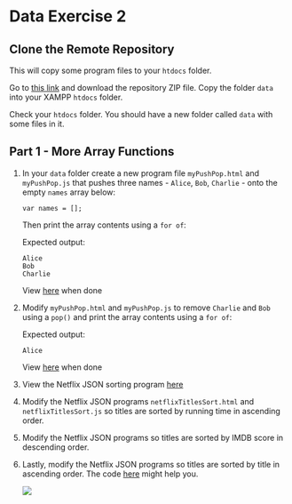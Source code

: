 # Data Exercise 2

## Clone the Remote Repository

This will copy some program files to your ``htdocs`` folder.  

Go to [this link](https://github.com/barcaxi/csd2023) and download the repository ZIP file.  Copy the folder ``data`` into your XAMPP ``htdocs`` folder.

Check your ``htdocs`` folder.  You should have a new folder called ``data`` with some files in it.



## Part 1 - More Array Functions

1.	In your `data` folder create a new program file `myPushPop.html` and `myPushPop.js` that pushes three names - `Alice`, `Bob`, `Charlie` - onto the empty `names` array below:

	```
	var names = [];
	```
	
	Then print the array contents using a `for of`:

	Expected output:
	```
	Alice
	Bob
	Charlie
	```

	View [here](http://localhost/data/myPushPop.html) when done

1.	Modify `myPushPop.html` and `myPushPop.js` to remove `Charlie` and `Bob` using a `pop()` and print the array contents using a `for of`:

	Expected output:
	```
	Alice
	```

	View [here](http://localhost/data/myPushPop.html) when done

1.	View the Netflix JSON sorting program [here](http://localhost/data/netflixTitlesSort.html)

1.	Modify the Netflix JSON programs `netflixTitlesSort.html` and `netflixTitlesSort.js` so titles are sorted by running time in ascending order.

1.	Modify the Netflix JSON programs so titles are sorted by IMDB score in descending order.

1.	Lastly, modify the Netflix JSON programs so titles are sorted by title in ascending order.  The code [here](https://developer.mozilla.org/en-US/docs/Web/JavaScript/Reference/Global_Objects/Array/sort#sorting_array_of_objects) might help you.

	![](images/sortByTitle.gif)

